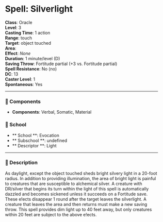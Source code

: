 
# Spell: Silverlight
**Class**: Oracle  
**Level**: 3  
**Casting Time**: 1 action  
**Range**: touch  
**Target**: object touched  
**Area**:   
**Effect**: _None_  
**Duration**: 1 minute/level (D)  
**Saving Throw**: Fortitude partial (+3 vs. Fortitude partial)  
**Spell Resistance**: No (no)  
**DC**: 13  
**Caster Level**: 1  
**Spontaneous**: Yes

---

### 🔮 Components
- **Components**: Verbal, Somatic, Material

### 🏫 School
- ** School **: Evocation
- ** Subschool **: undefined
- ** Descriptor **: Light
---

### 📜 Description
As daylight, except the object touched sheds bright silvery light in a 20-foot radius. In addition to providing illumination, the area of bright light is painful to creatures that are susceptible to alchemical silver. A creature with DR/silver that begins its turn within the light of this spell is automatically dazzled and becomes sickened unless it succeeds on a Fortitude save. These e!ects disappear 1 round after the target leaves the silverlight. A creature that leaves the area and then returns must make a new saving throw. This spell provides dim light up to 40 feet away, but only creatures within 20 feet are subject to the above e!ects.

